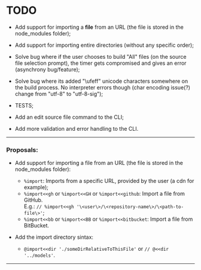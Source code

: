# TODO

- Add support for importing a **file** from an URL (the file is stored in the node_modules folder);

- Add support for importing entire directories (without any specific order);

- Solve bug where if the user chooses to build "All" files (on the source file selection prompt), the timer gets compromised and gives an error (asynchrony bug/feature);

- Solve bug where its added "\ufeff" unicode characters somewhere on the build process. No interpreter errors though (char encoding issue(?) change from "utf-8" to "utf-8-sig");

- TESTS;
- Add an edit source file command to the CLI;
- Add more validation and error handling to the CLI.

--------------------------------------------------------------------------------------------------------------------------
### Proposals:

- Add support for importing a file from an URL (the file is stored in the node_modules folder):
  * ``` %import ```: Imports from a specific URL, provided by the user (a cdn for example);
  * ``` %import<<gh ``` or ``` %import<<GH ``` or ``` %import<<github ```: Import a file from GitHub.</br>
  E.g.: ``` // %import<<gh '\<user\>/\<repository-name\>/\<path-to-file\>' ```;
  * ``` %import<<bb ``` or ``` %import<<BB ``` or ``` %import<<bitbucket ```: Import a file from BitBucket.

- Add the import directory sintax: 
  * ``` @import<<dir './someDirRelativeToThisFile' ``` or ``` // @<<dir '../models' ```.
--------------------------------------------------------------------------------------------------------------------------
